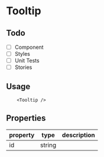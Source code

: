 # Tooltip

## Todo

- [ ] Component
- [ ] Styles
- [ ] Unit Tests
- [ ] Stories

## Usage

```tsx
    <Tooltip />
```

## Properties
| property | type   | description |
|----------|--------|-------------|
| id       | string |             |
